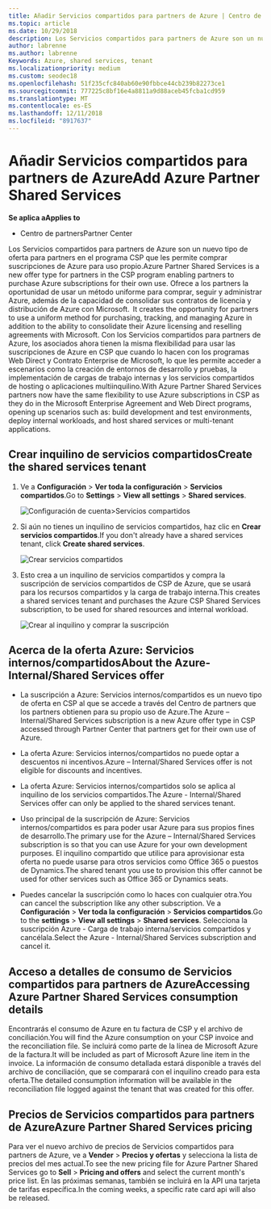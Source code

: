 ```yaml
---
title: Añadir Servicios compartidos para partners de Azure | Centro de partners
ms.topic: article
ms.date: 10/29/2018
description: Los Servicios compartidos para partners de Azure son un nuevo tipo de oferta para partners en el programa CSP que les permite comprar suscripciones de Azure para uso propio.
author: labrenne
ms.author: labrenne
Keywords: Azure, shared services, tenant
ms.localizationpriority: medium
ms.custom: seodec18
ms.openlocfilehash: 51f235cfc840ab60e90fbbce44cb239b82273ce1
ms.sourcegitcommit: 777225c8bf16e4a8811a9d88aceb45fcba1cd959
ms.translationtype: MT
ms.contentlocale: es-ES
ms.lasthandoff: 12/11/2018
ms.locfileid: "8917637"
---
```

# <a name="add-azure-partner-shared-services"></a><span data-ttu-id="c444a-103">Añadir Servicios compartidos para partners de Azure</span><span class="sxs-lookup"><span data-stu-id="c444a-103">Add Azure Partner Shared Services</span></span>

**<span data-ttu-id="c444a-104">Se aplica a</span><span class="sxs-lookup"><span data-stu-id="c444a-104">Applies to</span></span>**

-  <span data-ttu-id="c444a-105">Centro de partners</span><span class="sxs-lookup"><span data-stu-id="c444a-105">Partner Center</span></span>

<span data-ttu-id="c444a-106">Los Servicios compartidos para partners de Azure son un nuevo tipo de oferta para partners en el programa CSP que les permite comprar suscripciones de Azure para uso propio.</span><span class="sxs-lookup"><span data-stu-id="c444a-106">Azure Partner Shared Services is a new offer type for partners in the CSP program enabling partners to purchase Azure subscriptions for their own use.</span></span><span data-ttu-id="c444a-107"> Ofrece a los partners la oportunidad de usar un método uniforme para comprar, seguir y administrar Azure, además de la capacidad de consolidar sus contratos de licencia y distribución de Azure con Microsoft.</span><span class="sxs-lookup"><span data-stu-id="c444a-107">  It creates the opportunity for partners to use a uniform method for purchasing, tracking, and managing Azure in addition to the ability to consolidate their Azure licensing and reselling agreements with Microsoft.</span></span> <span data-ttu-id="c444a-108">Con los Servicios compartidos para partners de Azure, los asociados ahora tienen la misma flexibilidad para usar las suscripciones de Azure en CSP que cuando lo hacen con los programas Web Direct y Contrato Enterprise de Microsoft, lo que les permite acceder a escenarios como la creación de entornos de desarrollo y pruebas, la implementación de cargas de trabajo internas y los servicios compartidos de hosting o aplicaciones multiinquilino.</span><span class="sxs-lookup"><span data-stu-id="c444a-108">With Azure Partner Shared Services partners now have the same flexibility to use Azure subscriptions in CSP as they do in the Microsoft Enterprise Agreement and Web Direct programs, opening up scenarios such as:  build development and test environments, deploy internal workloads, and host shared services or multi-tenant applications.</span></span>  

## <a name="create-the-shared-services-tenant"></a><span data-ttu-id="c444a-109">Crear inquilino de servicios compartidos</span><span class="sxs-lookup"><span data-stu-id="c444a-109">Create the shared services tenant</span></span>

1. <span data-ttu-id="c444a-110">Ve a **Configuración** > **Ver toda la configuración** > **Servicios compartidos**.</span><span class="sxs-lookup"><span data-stu-id="c444a-110">Go to **Settings** > **View all settings** > **Shared services**.</span></span>

    ![**Configuración de cuenta**>**Servicios compartidos**](images/sharedservices2.png)

2. <span data-ttu-id="c444a-112">Si aún no tienes un inquilino de servicios compartidos, haz clic en **Crear servicios compartidos**.</span><span class="sxs-lookup"><span data-stu-id="c444a-112">If you don't already have a shared services tenant, click **Create shared services**.</span></span>

    ![Crear servicios compartidos](images/sharedservices3.png)

3. <span data-ttu-id="c444a-114">Esto crea a un inquilino de servicios compartidos y compra la suscripción de servicios compartidos de CSP de Azure, que se usará para los recursos compartidos y la carga de trabajo interna.</span><span class="sxs-lookup"><span data-stu-id="c444a-114">This creates a shared services tenant and purchases the Azure CSP Shared Services subscription, to be used for shared resources and internal workload.</span></span>

    ![Crear al inquilino y comprar la suscripción](images/sharedservices5.png)

## <a name="about-the-azure--internalshared-services-offer"></a><span data-ttu-id="c444a-116">Acerca de la oferta Azure: Servicios internos/compartidos</span><span class="sxs-lookup"><span data-stu-id="c444a-116">About the Azure- Internal/Shared Services offer</span></span>

- <span data-ttu-id="c444a-117">La suscripción a Azure: Servicios internos/compartidos es un nuevo tipo de oferta en CSP al que se accede a través del Centro de partners que los partners obtienen para su propio uso de Azure.</span><span class="sxs-lookup"><span data-stu-id="c444a-117">The Azure – Internal/Shared Services subscription is a new Azure offer type in CSP accessed through Partner Center that partners get for their own use of Azure.</span></span> 

- <span data-ttu-id="c444a-118">La oferta Azure: Servicios internos/compartidos no puede optar a descuentos ni incentivos.</span><span class="sxs-lookup"><span data-stu-id="c444a-118">Azure – Internal/Shared Services offer is not eligible for discounts and incentives.</span></span>

- <span data-ttu-id="c444a-119">La oferta Azure: Servicios internos/compartidos solo se aplica al inquilino de los servicios compartidos.</span><span class="sxs-lookup"><span data-stu-id="c444a-119">The Azure - Internal/Shared Services offer can only be applied to the shared services tenant.</span></span>

- <span data-ttu-id="c444a-120">Uso principal de la suscripción de Azure: Servicios internos/compartidos es para poder usar Azure para sus propios fines de desarrollo.</span><span class="sxs-lookup"><span data-stu-id="c444a-120">The primary use for the Azure – Internal/Shared Services subscription is so that you can use Azure for your own development purposes.</span></span> <span data-ttu-id="c444a-121">El inquilino compartido que utilice para aprovisionar esta oferta no puede usarse para otros servicios como Office 365 o puestos de Dynamics.</span><span class="sxs-lookup"><span data-stu-id="c444a-121">The shared tenant you use to provision this offer cannot be used for other services such as Office 365 or Dynamics seats.</span></span> 

- <span data-ttu-id="c444a-122">Puedes cancelar la suscripción como lo haces con cualquier otra.</span><span class="sxs-lookup"><span data-stu-id="c444a-122">You can cancel the subscription like any other subscription.</span></span> <span data-ttu-id="c444a-123">Ve a **Configuración** > **Ver toda la configuración** > **Servicios compartidos**.</span><span class="sxs-lookup"><span data-stu-id="c444a-123">Go to the **settings** > **View all settings** > **Shared services**.</span></span> <span data-ttu-id="c444a-124">Selecciona la suscripción Azure - Carga de trabajo interna/servicios compartidos y cancélala.</span><span class="sxs-lookup"><span data-stu-id="c444a-124">Select the Azure - Internal/Shared Services subscription and cancel it.</span></span>

## <a name="accessing-azure-partner-shared-services-consumption-details"></a><span data-ttu-id="c444a-125">Acceso a detalles de consumo de Servicios compartidos para partners de Azure</span><span class="sxs-lookup"><span data-stu-id="c444a-125">Accessing Azure Partner Shared Services consumption details</span></span>

<span data-ttu-id="c444a-126">Encontrarás el consumo de Azure en tu factura de CSP y el archivo de conciliación.</span><span class="sxs-lookup"><span data-stu-id="c444a-126">You will find the Azure consumption on your CSP invoice and the reconciliation file.</span></span> <span data-ttu-id="c444a-127">Se incluirá como parte de la línea de Microsoft Azure de la factura.</span><span class="sxs-lookup"><span data-stu-id="c444a-127">It will be included as part of Microsoft Azure line item in the invoice.</span></span> <span data-ttu-id="c444a-128">La información de consumo detallada estará disponible a través del archivo de conciliación, que se comparará con el inquilino creado para esta oferta.</span><span class="sxs-lookup"><span data-stu-id="c444a-128">The detailed consumption information will be available in the reconciliation file logged against the tenant that was created for this offer.</span></span> 

## <a name="azure-partner-shared-services-pricing"></a><span data-ttu-id="c444a-129">Precios de Servicios compartidos para partners de Azure</span><span class="sxs-lookup"><span data-stu-id="c444a-129">Azure Partner Shared Services pricing</span></span>

<span data-ttu-id="c444a-130">Para ver el nuevo archivo de precios de Servicios compartidos para partners de Azure, ve a **Vender** > **Precios y ofertas** y selecciona la lista de precios del mes actual.</span><span class="sxs-lookup"><span data-stu-id="c444a-130">To see the new pricing file for Azure Partner Shared Services go to **Sell** > **Pricing and offers** and select the current month's price list.</span></span> <span data-ttu-id="c444a-131">En las próximas semanas, también se incluirá en la API una tarjeta de tarifas específica.</span><span class="sxs-lookup"><span data-stu-id="c444a-131">In the coming weeks, a specific rate card api will also be released.</span></span>


